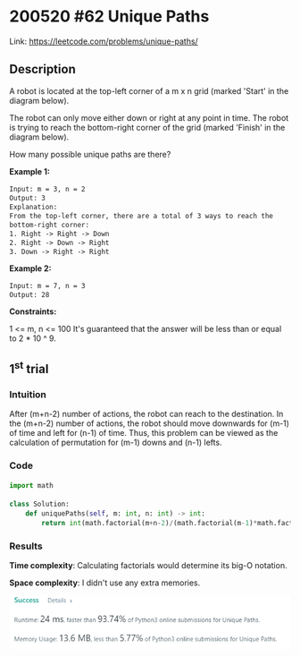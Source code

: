 # 200520 #62 Unique Paths
Link: https://leetcode.com/problems/unique-paths/

## Description
A robot is located at the top-left corner of a m x n grid (marked 'Start' in the diagram below).

The robot can only move either down or right at any point in time. The robot is trying to reach the bottom-right corner of the grid (marked 'Finish' in the diagram below).

How many possible unique paths are there?

**Example 1:**

    Input: m = 3, n = 2
    Output: 3
    Explanation:
    From the top-left corner, there are a total of 3 ways to reach the bottom-right corner:
    1. Right -> Right -> Down
    2. Right -> Down -> Right
    3. Down -> Right -> Right

**Example 2:**

    Input: m = 7, n = 3
    Output: 28

**Constraints:**

1 <= m, n <= 100
It's guaranteed that the answer will be less than or equal to 2 * 10 ^ 9.

## 1<sup>st</sup> trial

### Intuition
After (m+n-2) number of actions, the robot can reach to the destination. In the (m+n-2) number of actions, the robot should move downwards for (m-1) of time and left for (n-1) of time. Thus, this problem can be viewed as the calculation of permutation for (m-1) downs and (n-1) lefts.

### Code
```python
import math

class Solution:
    def uniquePaths(self, m: int, n: int) -> int:
        return int(math.factorial(m+n-2)/(math.factorial(m-1)*math.factorial(n-1)))
```

### Results
**Time complexity**: Calculating factorials would determine its big-O notation.

**Space complexity**: I didn't use any extra memories.

![1st trial](https://github.com/minyookim/DailyCoding/blob/master/200520%20%2362%20Unique%20Paths/1st%20trial.png)

